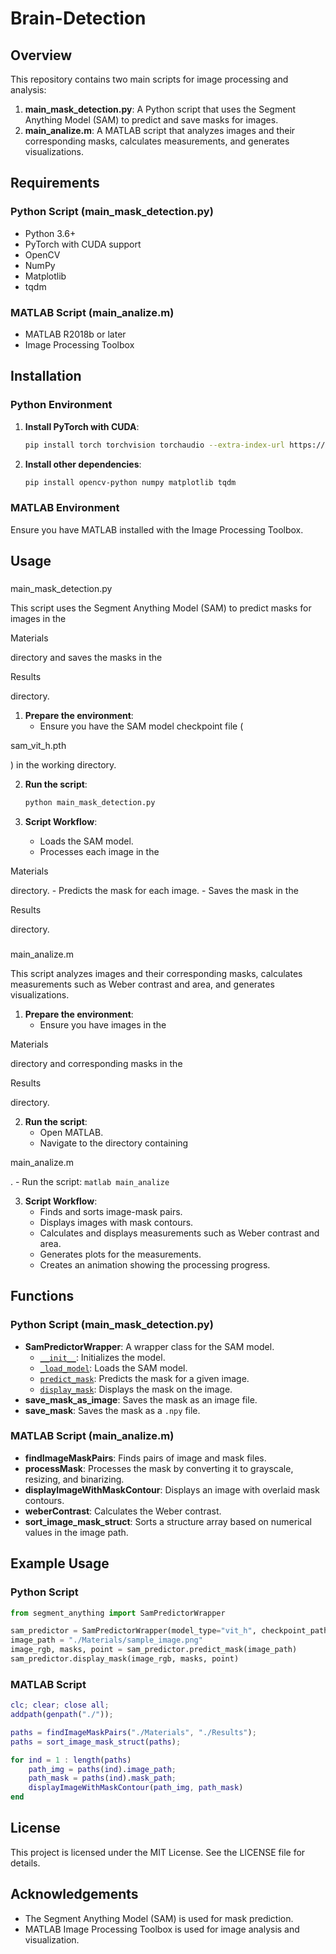 # Brain-Detection

## Overview

This repository contains two main scripts for image processing and analysis:

1. **main_mask_detection.py**: A Python script that uses the Segment Anything Model (SAM) to predict and save masks for images.
2. **main_analize.m**: A MATLAB script that analyzes images and their corresponding masks, calculates measurements, and generates visualizations.

## Requirements

### Python Script (main_mask_detection.py)

- Python 3.6+
- PyTorch with CUDA support
- OpenCV
- NumPy
- Matplotlib
- tqdm

### MATLAB Script (main_analize.m)

- MATLAB R2018b or later
- Image Processing Toolbox

## Installation

### Python Environment

1. **Install PyTorch with CUDA**:
    ```sh
    pip install torch torchvision torchaudio --extra-index-url https://download.pytorch.org/whl/cu117
    ```

2. **Install other dependencies**:
    ```sh
    pip install opencv-python numpy matplotlib tqdm
    ```

### MATLAB Environment

Ensure you have MATLAB installed with the Image Processing Toolbox.

## Usage

### 

main_mask_detection.py



This script uses the Segment Anything Model (SAM) to predict masks for images in the 

Materials

 directory and saves the masks in the 

Results

 directory.

1. **Prepare the environment**:
    - Ensure you have the SAM model checkpoint file (

sam_vit_h.pth

) in the working directory.

2. **Run the script**:
    ```sh
    python main_mask_detection.py
    ```

3. **Script Workflow**:
    - Loads the SAM model.
    - Processes each image in the 

Materials

 directory.
    - Predicts the mask for each image.
    - Saves the mask in the 

Results

 directory.

### 

main_analize.m



This script analyzes images and their corresponding masks, calculates measurements such as Weber contrast and area, and generates visualizations.

1. **Prepare the environment**:
    - Ensure you have images in the 

Materials

 directory and corresponding masks in the 

Results

 directory.

2. **Run the script**:
    - Open MATLAB.
    - Navigate to the directory containing 

main_analize.m

.
    - Run the script:
      ```matlab
      main_analize
      ```

3. **Script Workflow**:
    - Finds and sorts image-mask pairs.
    - Displays images with mask contours.
    - Calculates and displays measurements such as Weber contrast and area.
    - Generates plots for the measurements.
    - Creates an animation showing the processing progress.

## Functions

### Python Script (main_mask_detection.py)

- **SamPredictorWrapper**: A wrapper class for the SAM model.
  - [`__init__`](command:_github.copilot.openSymbolFromReferences?%5B%22%22%2C%5B%7B%22uri%22%3A%7B%22scheme%22%3A%22file%22%2C%22authority%22%3A%22%22%2C%22path%22%3A%22%2Fc%3A%2FPraca%2FQCI%20lab%2Ftemp%2FBrain-Detection%2Fmain_mask_detection.py%22%2C%22query%22%3A%22%22%2C%22fragment%22%3A%22%22%7D%2C%22pos%22%3A%7B%22line%22%3A7%2C%22character%22%3A8%7D%7D%5D%2C%22c856d913-9791-4c4b-9d45-743db57c158b%22%5D "Go to definition"): Initializes the model.
  - [`_load_model`](command:_github.copilot.openSymbolFromReferences?%5B%22%22%2C%5B%7B%22uri%22%3A%7B%22scheme%22%3A%22file%22%2C%22authority%22%3A%22%22%2C%22path%22%3A%22%2Fc%3A%2FPraca%2FQCI%20lab%2Ftemp%2FBrain-Detection%2Fmain_mask_detection.py%22%2C%22query%22%3A%22%22%2C%22fragment%22%3A%22%22%7D%2C%22pos%22%3A%7B%22line%22%3A11%2C%22character%22%3A24%7D%7D%5D%2C%22c856d913-9791-4c4b-9d45-743db57c158b%22%5D "Go to definition"): Loads the SAM model.
  - [`predict_mask`](command:_github.copilot.openSymbolFromReferences?%5B%22%22%2C%5B%7B%22uri%22%3A%7B%22scheme%22%3A%22file%22%2C%22authority%22%3A%22%22%2C%22path%22%3A%22%2Fc%3A%2FPraca%2FQCI%20lab%2Ftemp%2FBrain-Detection%2Fmain_mask_detection.py%22%2C%22query%22%3A%22%22%2C%22fragment%22%3A%22%22%7D%2C%22pos%22%3A%7B%22line%22%3A19%2C%22character%22%3A8%7D%7D%5D%2C%22c856d913-9791-4c4b-9d45-743db57c158b%22%5D "Go to definition"): Predicts the mask for a given image.
  - [`display_mask`](command:_github.copilot.openSymbolFromReferences?%5B%22%22%2C%5B%7B%22uri%22%3A%7B%22scheme%22%3A%22file%22%2C%22authority%22%3A%22%22%2C%22path%22%3A%22%2Fc%3A%2FPraca%2FQCI%20lab%2Ftemp%2FBrain-Detection%2Fmain_mask_detection.py%22%2C%22query%22%3A%22%22%2C%22fragment%22%3A%22%22%7D%2C%22pos%22%3A%7B%22line%22%3A32%2C%22character%22%3A8%7D%7D%5D%2C%22c856d913-9791-4c4b-9d45-743db57c158b%22%5D "Go to definition"): Displays the mask on the image.
- **save_mask_as_image**: Saves the mask as an image file.
- **save_mask**: Saves the mask as a `.npy` file.

### MATLAB Script (main_analize.m)

- **findImageMaskPairs**: Finds pairs of image and mask files.
- **processMask**: Processes the mask by converting it to grayscale, resizing, and binarizing.
- **displayImageWithMaskContour**: Displays an image with overlaid mask contours.
- **weberContrast**: Calculates the Weber contrast.
- **sort_image_mask_struct**: Sorts a structure array based on numerical values in the image path.

## Example Usage

### Python Script

```python
from segment_anything import SamPredictorWrapper

sam_predictor = SamPredictorWrapper(model_type="vit_h", checkpoint_path="sam_vit_h.pth")
image_path = "./Materials/sample_image.png"
image_rgb, masks, point = sam_predictor.predict_mask(image_path)
sam_predictor.display_mask(image_rgb, masks, point)
```

### MATLAB Script

```matlab
clc; clear; close all;
addpath(genpath("./"));

paths = findImageMaskPairs("./Materials", "./Results");
paths = sort_image_mask_struct(paths);

for ind = 1 : length(paths)
    path_img = paths(ind).image_path;
    path_mask = paths(ind).mask_path;
    displayImageWithMaskContour(path_img, path_mask)
end
```

## License

This project is licensed under the MIT License. See the LICENSE file for details.

## Acknowledgements

- The Segment Anything Model (SAM) is used for mask prediction.
- MATLAB Image Processing Toolbox is used for image analysis and visualization.
